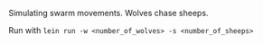 Simulating swarm movements. Wolves chase sheeps.

Run with `lein run -w <number_of_wolves> -s <number_of_sheeps>`
